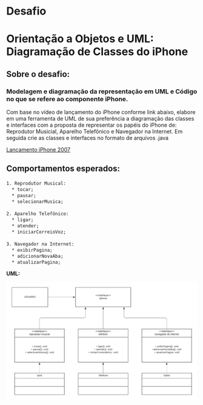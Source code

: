 # Desafio 
# Orientação a Objetos e UML: Diagramação de Classes do iPhone

## Sobre o desafio:

### Modelagem e diagramação da representação em UML e Código no que se refere ao componente iPhone.

Com base no vídeo de lançamento do iPhone conforme link abaixo, elabore em uma ferramenta de UML de sua preferência a diagramação das classes e interfaces com a proposta de representar os papéis do iPhone de: Reprodutor Musicial, Aparelho Telefônico e Navegador na Internet. Em seguida crie as classes e interfaces no formato de arquivos .java

[Lançamento iPhone 2007](https://www.youtube.com/watch?v=9ou608QQRq8)

## Comportamentos esperados:

    1. Reprodutor Musical: 
      * tocar;
      * pausar;
      * selecionarMusica;
    
    2. Aparelho Telefônico: 
      * ligar;
      * atender;
      * iniciarCorreioVoz;
    
    3. Navegador na Internet: 
      * exibirPagina;
      * adicionarNovaAba;
      * atualizarPagina;

**UML:**

![UML IPHONE](https://github.com/samrickbr/dio-trilha-java-basico/blob/main/UML/Iphone%20UML.jpeg)
